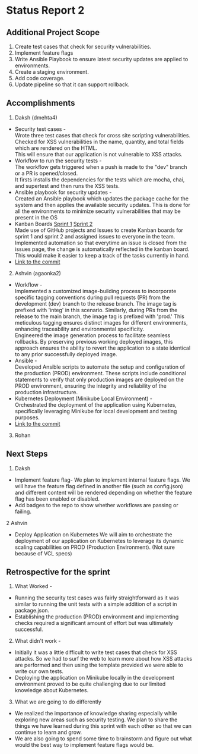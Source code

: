 # Status Report 2

## Additional Project Scope
1. Create test cases that check for security vulnerabilities.
2. Implement feature flags
3. Write Ansible Playbook to ensure latest security updates are applied to environments.
4. Create a staging environment.
5. Add code coverage.
6. Update pipeline so that it can support rollback.

## Accomplishments
1. Daksh (dmehta4)
  * Security test cases - <br>
   Wrote three test cases that check for cross site scripting vulnerabilities. Checked for XSS vulnerabilities in the name, quantity, and total fields which are rendered on the HTML. <br>
   This will ensure that our application is not vulnerable to XSS attacks.
  * Workflow to run the security tests - <br>
   The workflow gets triggered when a push is made to the "dev" branch or a PR is opened/closed. <br>
   It firsts installs the dependencies for the tests which are mocha, chai, and supertest and then runs the XSS tests. 
  * Ansible playbook for security updates - <br>
   Created an Ansible playbook which updates the package cache for the system and then applies the available security updates.
   This is done for all the environments to minimize security vulnerabilities that may be present in the OS
  * Kanban Boards [Sprint 1](https://github.ncsu.edu/dmehta4/devops-proposal/projects/1) [Sprint 2](https://github.ncsu.edu/dmehta4/devops-proposal/projects/2) <br>
    Made use of GitHub projects and Issues to create Kanban boards for sprint 1 and sprint 2 and assigned issues to everyone in the team. <br>
    Implemented automation so that everytime an issue is closed from the issues page, the change is automatically reflected in the kanban board. <br>
    This would make it easier to keep a track of the tasks currently in hand.
  * [Link to the commit](https://github.ncsu.edu/dmehta4/devops-proposal/commit/72bc04c69c55adf1a1bb0f97466fc09fad2b8b48)

2. Ashvin (agaonka2)
  * Workflow - <br>
   Implemented a customized image-building process to incorporate specific tagging conventions during pull requests (PR) from the development (dev) branch to the release branch. The image tag is prefixed with 'integ' in this scenario. Similarly, during PRs from the release to the main branch, the image tag is prefixed with 'prod.' This meticulous tagging ensures distinct images for different environments, enhancing traceability and environmental specificity. <br>
   Engineered the image generation process to facilitate seamless rollbacks. By preserving previous working deployed images, this approach ensures the ability to revert the application to a state identical to any prior successfully deployed image.<br>
  * Ansible - <br>
   Developed Ansible scripts to automate the setup and configuration of the production (PROD) environment. These scripts include conditional statements to verify that only production images are deployed on the PROD environment, ensuring the integrity and reliability of the production infrastructure.<br>
  * Kubernetes Deployment (Minikube Local Environment) - <br>
   Orchestrated the deployment of the application using Kubernetes, specifically leveraging Minikube for local development and testing purposes.<br>
  * [Link to the commit](https://github.ncsu.edu/dmehta4/devops-proposal/commit/899f16e2c71479b9f05bded91a33b4ea95a18548)  
   

  
3. Rohan
  
## Next Steps
1. Daksh
* Implement feature flag-
We plan to implement internal feature flags. We will have the feature flag defined in another file (such as config.json) and different content will be rendered depending on whether the feature flag has been enabled or disabled.
* Add badges to the repo to show whether workflows are passing or failing.

2 Ashvin
* Deploy Application on Kubernetes
We will aim to orchestrate the deployment of our application on Kubernetes to leverage its dynamic scaling capabilities on PROD (Production Environment). (Not sure because of VCL specs)

## Retrospective for the sprint
1. What Worked - <br>
  * Running the security test cases was fairly straightforward as it was similar to running the unit tests with a simple addition of a script in package.json.
  * Establishing the production (PROD) environment and implementing checks required a significant amount of effort but was ultimately successful.
   
2. What didn't work - <br>
  * Initially it was a little difficult to write test cases that check for XSS attacks. So we had to surf the web to learn more about how XSS attacks are performed and then using the template provided we were able to write our own tests.
  * Deploying the application on Minikube locally in the development environment proved to be quite challenging due to our limited knowledge about Kubernetes.
3. What we are going to do differently<br>
*  We realized the importance of knowledge sharing especially while exploring new areas such as security testing. We plan to share the things we have learned during this sprint with each other so that we can continue to learn and grow.
* We are also going to spend some time to brainstorm and figure out what would the best way to implement feature flags would be.
